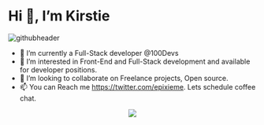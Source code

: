 
<h1> Hi 👋, I’m Kirstie</h1

![githubheader](https://user-images.githubusercontent.com/39728053/168490990-a54b9d26-cdb9-4498-a189-2effb181f181.gif)

- 🌱 I’m currently a Full-Stack developer @100Devs
- 👀 I’m interested in Front-End and Full-Stack development and available for developer positions.
- 💞️ I’m looking to collaborate on Freelance projects, Open source.
- 📫 You can Reach me https://twitter.com/epixieme. Lets schedule coffee chat.

<!---
epixieme/epixieme is a ✨ special ✨ repository because its `README.md` (this file) appears on your GitHub profile.
You can click the Preview link to take a look at your changes.
--->



<!-- ![Kirstie's GitHub stats](https://github-readme-stats.vercel.app/api?username=epixieme&show_icons=true&theme=dracula)

 -->


<p align=center>
  <img align="center" src="https://github-readme-stats.vercel.app/api?username=epixieme&show_icons=true&theme=radical" />
           
</p>

           

